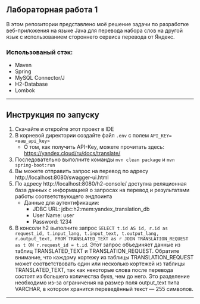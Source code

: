 ## Лабораторная работа 1

В этом репозитории представлено моё решение
задачи по разработке веб-приложения на 
языке Java для перевода набора слов на другой язык 
с использованием стороннего сервиса перевода 
от Яндекс.

### Использованый стэк:
* Maven
* Spring
* MySQL Connector/J
* H2-Database
* Lombok

---
## Инструкция по запуску
1. Скачайте и откройте этот проект в IDE
2. В корневой директории создайте файл ```.env``` с полем ```API_KEY=<ваш_api_key>```
   * О том, как получить API-Key, можете прочитать здесь: https://yandex.cloud/ru/docs/translate/
3. Последовательно выполните команды ```mvn clean package``` и ```mvn spring-boot:run```
4. Вы можете отправить запрос на перевод по адресу http://localhost:8080/swagger-ui.html
5. По адресу http://localhost:8080/h2-console/ доступна реляционная база данных с информацией о запросах на перевод и результатами работы соответствующего эндпоинта
   * Данные для аутентификации:
     * JDBC URL: jdbc:h2:mem:yandex_translation_db
     * User Name: user
     * Password: 1234
6. В консоли h2 выполните запрос 
```SELECT t.id AS id, r.id as request_id, t.input_lang, t.input_text, t.output_lang, r.output_text, FROM TRANSLATED_TEXT as r JOIN TRANSLATION_REQUEST as t ON r.request_id = t.id```. Этот запрос объединяет данные из таблиц TRANSLATED_TEXT и TRANSLATION_REQUEST. Обратите внимание, что каждому кортежу из таблицы TRANSLATION_REQUEST может соответствовать
один или несколько кортежей из таблицы TRANSLATED_TEXT, так как некоторые слова после перевода состоят из большего количества букв,
чем до него. Это разделение необходимо из-за ограничения на размер поля output_text типа VARCHAR, в котором хранится переведённый текст — 255 символов.
---
